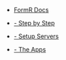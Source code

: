 - [FormR Docs](/)

- [- Step by Step](eBook/README.md)

- [- Setup Servers](Setup/README.md)

- [- The Apps](Apps/README.md)

